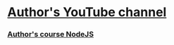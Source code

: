 
# [Author's YouTube channel](https://www.youtube.com/@ITDoctor)

### [Author's course NodeJS](https://www.youtube.com/c/ITDoctor)


